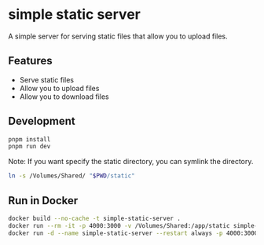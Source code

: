 # simple static server

A simple server for serving static files that allow you to upload files.

## Features

- Serve static files
- Allow you to upload files
- Allow you to download files

## Development

```bash
pnpm install
pnpm run dev
```

Note: If you want specify the static directory, you can symlink the directory.

```bash
ln -s /Volumes/Shared/ "$PWD/static"
```

## Run in Docker

```bash
docker build --no-cache -t simple-static-server .
docker run --rm -it -p 4000:3000 -v /Volumes/Shared:/app/static simple-static-server
docker run -d --name simple-static-server --restart always -p 4000:3000 -v /Volumes/Shared:/app/static simple-static-server
```
